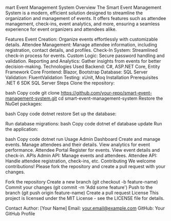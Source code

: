 mart Event Management System
Overview
The Smart Event Management System is a modern, efficient solution designed to streamline the organization and management of events. It offers features such as attendee management, check-ins, event analytics, and more, ensuring a seamless experience for event organizers and attendees alike.

Features
Event Creation: Organize events effortlessly with customizable details.
Attendee Management: Manage attendee information, including registration, contact details, and profiles.
Check-In System: Streamlined check-in process for events.
Custom Logic: Secure password handling and validation.
Reporting and Analytics: Gather insights from events for better decision-making.
Technologies Used
Backend: C#, ASP.NET Core, Entity Framework Core
Frontend: Blazor, Bootstrap
Database: SQL Server
Validation: FluentValidation
Testing: xUnit, Moq
Installation
Prerequisites
.NET 6 SDK
SQL Server
Steps
Clone the repository:

bash
Copy code
git clone https://github.com/your-repo/smart-event-management-system.git
cd smart-event-management-system
Restore the NuGet packages:

bash
Copy code
dotnet restore
Set up the database:

Run database migrations:
bash
Copy code
dotnet ef database update
Run the application:

bash
Copy code
dotnet run
Usage
Admin Dashboard
Create and manage events.
Manage attendees and their details.
View analytics for event performance.
Attendee Portal
Register for events.
View event details and check-in.
APIs
Admin API: Manage events and attendees.
Attendee API: Handle attendee registration, check-ins, etc.
Contributing
We welcome contributions! Please fork the repository and create a pull request with your changes.

Fork the repository
Create a new branch (git checkout -b feature-name)
Commit your changes (git commit -m 'Add some feature')
Push to the branch (git push origin feature-name)
Create a pull request
License
This project is licensed under the MIT License - see the LICENSE file for details.

Contact
Author: [Your Name]
Email: your.email@example.com
GitHub: Your GitHub Profile
